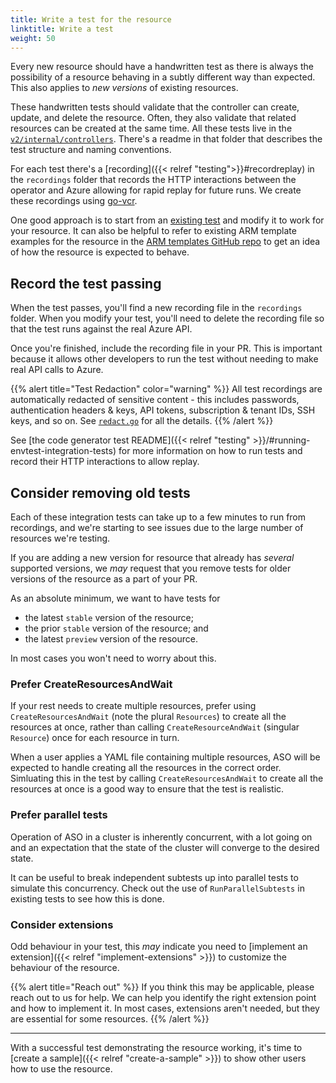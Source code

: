 ```yaml
---
title: Write a test for the resource
linktitle: Write a test
weight: 50
---
```


Every new resource should have a handwritten test as there is always the possibility of a resource behaving in a subtly different way than expected. This also applies to _new versions_ of existing resources.

These handwritten tests should validate that the controller can create, update, and delete the resource. Often, they also validate that related resources can be created at the same time.
All these tests live in the [`v2/internal/controllers`](https://github.com/Azure/azure-service-operator/tree/main/v2/internal/controllers). There's a readme in that folder that describes the test structure and naming conventions.

For each test there's a [recording]({{< relref "testing">}}#recordreplay) in the `recordings` folder that records the HTTP interactions between the operator and Azure allowing for rapid replay for future runs. We create these recordings using [go-vcr](https://github.com/dnaeon/go-vcr).

One good approach is to start from an [existing test](https://github.com/Azure/azure-service-operator/blob/main/v2/internal/controllers/documentdb_mongodb_crud_v20231115_test.go) and modify it to work for your resource. It can also be helpful to refer to existing ARM template examples for the resource in the [ARM templates GitHub repo](https://github.com/Azure/azure-quickstart-templates) to get an idea of how the resource is expected to behave.

## Record the test passing

When the test passes, you'll find a new recording file in the `recordings` folder. When you modify your test, you'll need to delete the recording file so that the test runs against the real Azure API.

Once you're finished, include the recording file in your PR. This is important because it allows other developers to run the test without needing to make real API calls to Azure.

{{% alert title="Test Redaction" color="warning" %}}
All test recordings are automatically redacted of sensitive content - this includes passwords, authentication headers & keys, API tokens, subscription & tenant IDs, SSH keys, and so on. See [`redact.go`](https://github.com/Azure/azure-service-operator/blob/main/v2/internal/testcommon/vcr/redact.go) for all the details. 
{{% /alert %}}


See [the code generator test README]({{< relref "testing" >}}/#running-envtest-integration-tests) for more information on how to run tests and record their HTTP interactions to allow replay.

## Consider removing old tests

Each of these integration tests can take up to a few minutes to run from recordings, and we're starting to see issues due to the large number of resources we're testing.

If you are adding a new version for resource that already has _several_ supported versions, we _may_ request that you remove tests for older versions of the resource as a part of your PR.

As an absolute minimum, we want to have tests for

* the latest `stable` version of the resource;
* the prior `stable` version of the resource; and
* the latest `preview` version of the resource.

In most cases you won't need to worry about this.

### Prefer CreateResourcesAndWait

If your rest needs to create multiple resources, prefer using `CreateResourcesAndWait` (note the plural `Resources`) to create all the resources at once, rather than calling `CreateResourceAndWait` (singular `Resource`) once for each resource in turn.

When a user applies a YAML file containing multiple resources, ASO will be expected to handle creating all the resources in the correct order. Simluating this in the test by calling `CreateResourcesAndWait` to create all the resources at once is a good way to ensure that the test is realistic.

### Prefer parallel tests

Operation of ASO in a cluster is inherently concurrent, with a lot going on and an expectation that the state of the cluster will converge to the desired state.

It can be useful to break independent subtests up into parallel tests to simulate this concurrency. Check out the use of `RunParallelSubtests` in existing tests to see how this is done.

### Consider extensions

Odd behaviour in your test, this _may_ indicate you need to [implement an extension]({{< relref "implement-extensions" >}}) to customize the behaviour of the resource.

{{% alert title="Reach out" %}}
If you think this may be applicable, please reach out to us for help. We can help you identify the right extension point and how to implement it. In most cases, extensions aren't needed, but they are essential for some resources.
{{% /alert %}}

----

With a successful test demonstrating the resource working, it's time to [create a sample]({{< relref "create-a-sample" >}}) to show other users how to use the resource.
